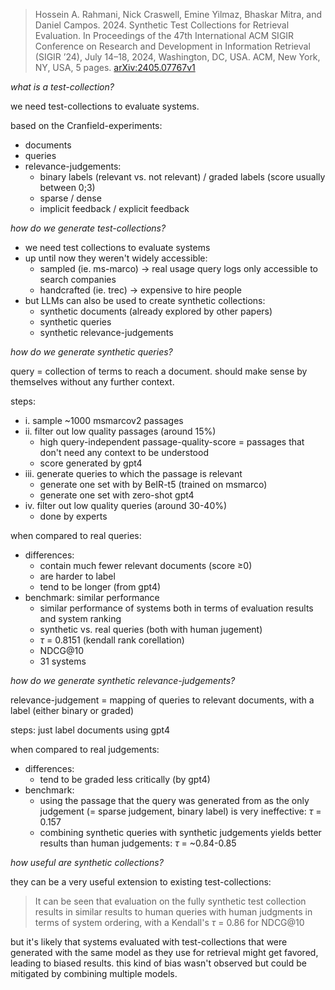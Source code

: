 > Hossein A. Rahmani, Nick Craswell, Emine Yilmaz, Bhaskar Mitra, and Daniel Campos. 2024. Synthetic Test Collections for Retrieval Evaluation. In Proceedings of the 47th International ACM SIGIR Conference on Research and Development in Information Retrieval (SIGIR ’24), July 14–18, 2024, Washington, DC, USA. ACM, New York, NY, USA, 5 pages. [arXiv:2405.07767v1](https://arxiv.org/pdf/2405.07767)

*what is a test-collection?*

we need test-collections to evaluate systems.

based on the Cranfield-experiments:

- documents
- queries
- relevance-judgements:
	- binary labels (relevant vs. not relevant) / graded labels (score usually between 0;3)
	- sparse / dense
	- implicit feedback / explicit feedback

*how do we generate test-collections?*

- we need test collections to evaluate systems
- up until now they weren't widely accessible:
	- sampled (ie. ms-marco) → real usage query logs only accessible to search companies
	- handcrafted (ie. trec) → expensive to hire people
- but LLMs can also be used to create synthetic collections:
	- synthetic documents (already explored by other papers)
	- synthetic queries
	- synthetic relevance-judgements

*how do we generate synthetic queries?*

query = collection of terms to reach a document. should make sense by themselves without any further context.

steps:

- i. sample ~1000 msmarcov2 passages
- ii. filter out low quality passages (around 15%)
	- high query-independent passage-quality-score = passages that don't need any context to be understood
	- score generated by gpt4
- iii. generate queries to which the passage is relevant
	- generate one set with by BeIR-t5 (trained on msmarco)
	- generate one set with zero-shot gpt4
- iv. filter out low quality queries (around 30-40%)
	- done by experts

when compared to real queries:

- differences:
	- contain much fewer relevant documents (score ≥0)
	- are harder to label
	- tend to be longer (from gpt4)
- benchmark: similar performance
	- similar performance of systems both in terms of evaluation results and system ranking
	- synthetic vs. real queries (both with human jugement) 
	- $\tau$ = 0.8151 (kendall rank corellation)
	- NDCG@10
	- 31 systems

*how do we generate synthetic relevance-judgements?*

relevance-judgement = mapping of queries to relevant documents, with a label (either binary or graded)

steps: just label documents using gpt4

when compared to real judgements:

- differences:
	- tend to be graded less critically (by gpt4)
- benchmark:
	- using the passage that the query was generated from as the only judgement (= sparse judgement, binary label) is very ineffective: $\tau$ = 0.157
	- combining synthetic queries with synthetic judgements yields better results than human judgements: $\tau$ = ~0.84-0.85

*how useful are synthetic collections?*

they can be a very useful extension to existing test-collections:

> It can be seen that evaluation on the fully synthetic test collection results in similar results to human queries with human judgments in terms of system ordering, with a Kendall's $\tau$ = 0.86 for NDCG@10

but it's likely that systems evaluated with test-collections that were generated with the same model as they use for retrieval might get favored, leading to biased results. this kind of bias wasn't observed but could be mitigated by combining multiple models.
